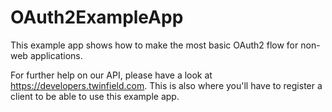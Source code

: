 # OAuth2ExampleApp

This example app shows how to make the most basic OAuth2 flow for non-web applications.

For further help on our API, please have a look at https://developers.twinfield.com. This is also where you'll have to register a client to be able to use this example app.
